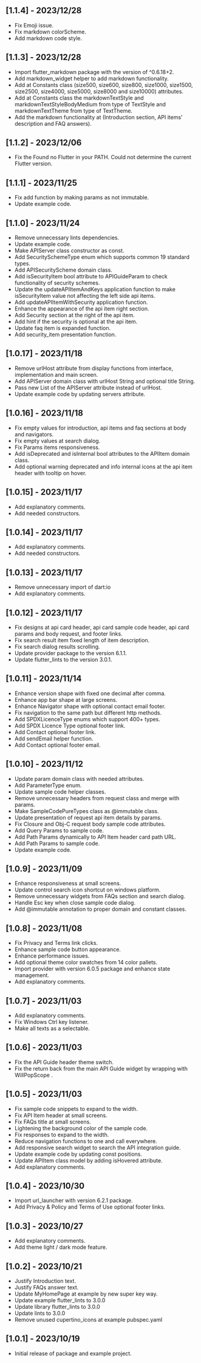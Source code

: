 ## [1.1.4] - 2023/12/28

* Fix Emoji issue.
* Fix markdown colorScheme.
* Add markdown code style.

## [1.1.3] - 2023/12/28

* Import flutter_markdown package with the version of ^0.6.18+2.
* Add markdown_widget helper to add markdown functionality.
* Add at Constants class (size500, size600, size800, size1000, size1500, size2500, size4000, size5000, size8000 and size10000) attributes.
* Add at Constants class the markdownTextStyle and markdownTextStyleBodyMedium from type of TextStyle and markdownTextTheme from type of TextTheme.
* Add the markdown functionality at (Introduction section, API items' description and FAQ answers).

## [1.1.2] - 2023/12/06

* Fix the Found no Flutter in your PATH. Could not determine the current Flutter version. 

## [1.1.1] - 2023/11/25

* Fix add function by making params as not immutable. 
* Update example code.

## [1.1.0] - 2023/11/24

* Remove unnecessary lints dependencies.
* Update example code.
* Make APIServer class constructor as const.
* Add SecuritySchemeType enum which supports common 19 standard types.
* Add APISecurityScheme domain class.
* Add isSecurityItem bool attribute to APIGuideParam to check functionality of security schemes.
* Update the updateAPIItemAndKeys application function to make isSecurityItem value not affecting the left side api items.
* Add updateAPIItemWithSecurity application function.
* Enhance the appearance of the api item right section.
* Add Security section at the right of the api item.
* Add hint if the security is optional at the api item.
* Update faq item is expanded function.
* Add security_item presentation function.

## [1.0.17] - 2023/11/18

* Remove urlHost attribute from display functions from interface, implementation and main screen.
* Add APIServer domain class with urlHost String and optional title String.
* Pass new List of the APIServer attribute instead of urlHost.
* Update example code by updating servers attribute.

## [1.0.16] - 2023/11/18

* Fix empty values for introduction, api items and faq sections at body and navigators.
* Fix empty values at search dialog.
* Fix Params items responsiveness.
* Add isDeprecated and isInternal bool attributes to the APIItem domain class.
* Add optional warning deprecated and info internal icons at the api item header with tooltip on hover.

## [1.0.15] - 2023/11/17

* Add explanatory comments.
* Add needed constructors.

## [1.0.14] - 2023/11/17

* Add explanatory comments.
* Add needed constructors.

## [1.0.13] - 2023/11/17

* Remove unnecessary import of dart:io
* Add explanatory comments.

## [1.0.12] - 2023/11/17

* Fix designs at api card header, api card sample code header, api card params and body request, and footer links.
* Fix search result item fixed length of item description.
* Fix search dialog results scrolling.
* Update provider package to the version 6.1.1.
* Update flutter_lints to the version 3.0.1.

## [1.0.11] - 2023/11/14

* Enhance version shape with fixed one decimal after comma.
* Enhance app bar shape at large screens.
* Enhance Navigator shape with optional contact email footer.
* Fix navigation to the same path but different http methods.
* Add SPDXLicenceType enums which support 400+ types.
* Add SPDX Licence Type optional footer link.
* Add Contact optional footer link.
* Add sendEmail helper function.
* Add Contact optional footer email.

## [1.0.10] - 2023/11/12

* Update param domain class with needed attributes.
* Add ParameterType enum.
* Update sample code helper classes.
* Remove unnecessary headers from request class and merge with params.
* Make SampleCodePureTypes class as @immutable class.
* Update presentation of request api item details by params.
* Fix Closure and Obj-C request body sample code attributes.
* Add Query Params to sample code.
* Add Path Params dynamically to API Item header card path URL.
* Add Path Params to sample code.
* Update example code.

## [1.0.9] - 2023/11/09

* Enhance responsiveness at small screens.
* Update control search icon shortcut on windows platform.
* Remove unnecessary widgets from FAQs section and search dialog.
* Handle Esc key when close sample code dialog.
* Add @immutable annotation to proper domain and constant classes.

## [1.0.8] - 2023/11/08

* Fix Privacy and Terms link clicks.
* Enhance sample code button appearance.
* Enhance performance issues.
* Add optional theme color swatches from 14 color pallets.
* Import provider with version 6.0.5 package and enhance state management. 
* Add explanatory comments.

## [1.0.7] - 2023/11/03

* Add explanatory comments.
* Fix Windows Ctrl key listener.
* Make all texts as a selectable.

## [1.0.6] - 2023/11/03

* Fix the API Guide header theme switch.
* Fix the return back from the main API Guide widget by wrapping with WillPopScope .

## [1.0.5] - 2023/11/03

* Fix sample code snippets to expand to the width.
* Fix API Item header at small screens.
* Fix FAQs title at small screens.
* Lightening the background color of the sample code.
* Fix responses to expand to the width.
* Reduce navigation functions to one and call everywhere.
* Add responsive search widget to search the API integration guide.
* Update example code by updating const positions.
* Update APIItem class model by adding isHovered attribute.
* Add explanatory comments.

## [1.0.4] - 2023/10/30

* Import url_launcher with version 6.2.1 package.
* Add Privacy & Policy and Terms of Use optional footer links.

## [1.0.3] - 2023/10/27

* Add explanatory comments.
* Add theme light / dark mode feature.


## [1.0.2] - 2023/10/21

* Justify Introduction text.
* Justify FAQs answer text.
* Update MyHomePage at example by new super key way.
* Update example flutter_lints to 3.0.0
* Update library flutter_lints to 3.0.0
* Update lints to 3.0.0
* Remove unused cupertino_icons at example pubspec.yaml

## [1.0.1] - 2023/10/19

* Initial release of package and example project.
